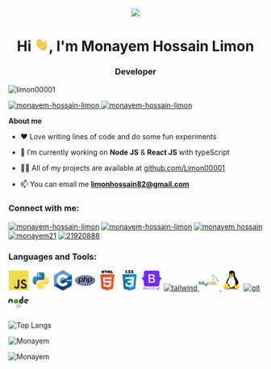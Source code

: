 <div align="center">
    <img src="https://media.giphy.com/media/v1.Y2lkPTc5MGI3NjExY2FnOTc3N2oxbzA1cmR0bWZsdzF4c2h3dGR6aWx5b3RxcmFpam94NiZlcD12MV9pbnRlcm5hbF9naWZfYnlfaWQmY3Q9Zw/lHLlZbk1Y1A31TKf9x/giphy.gif">
</div>

<h1 align="center">Hi <span><img width="28px" src="./assets/wave.gif" alt="wave" /></span>, I'm Monayem Hossain Limon</h1>
<h3 align="center">Developer</h3>

<p align="left"> <img src="https://komarev.com/ghpvc/?username=limon00001&label=Profile%20views&color=0e75b6&style=flat" alt="limon00001" /> </p>

<p align="left">
    <a href="https://www.github.com/Limon00001" target="_blank"><img src="https://img.shields.io/twitter/follow/gitHub?logo=github&style=social" alt="monayem-hossain-limon" />
    </a>
    <a href="https://www.linkedin.com/in/monayem-hossain-limon/" target="_blank"><img src="https://custom-icon-badges.demolab.com/badge/LinkedIn-0A66C2?logo=linkedin-white&logoColor=fff" alt="monayem-hossain-limon" /></a>
</p>

**About me**

- ❤️ Love writing lines of code and do some fun experiments

- 🔭 I’m currently working on **Node JS** & **React JS** with typeScript

<!-- - 🌱 I’m currently learning **Tailwind CSS** -->

- 👨‍💻 All of my projects are available at [github.com/Limon00001](https://github.com/Limon00001)

- 📫 You can email me **limonhossain82@gmail.com**

<h3 align="left">Connect with me:</h3>
<p align="left">
<a href="https://linkedin.com/in/monayem-hossain-limon" target="blank"><img align="center" src="https://raw.githubusercontent.com/rahuldkjain/github-profile-readme-generator/master/src/images/icons/Social/linked-in-alt.svg" alt="monayem-hossain-limon" height="30" width="40" /></a>
<a href="https://www.instagram.com/monayem_hossain_limon/" target="blank"><img align="center" src="https://raw.githubusercontent.com/rahuldkjain/github-profile-readme-generator/master/src/images/icons/Social/instagram.svg" alt="monayem-hossain-limon" height="30" width="40" /></a>
<a href="https://www.facebook.com/monayemhossainlimon" target="blank"><img align="center" src="https://raw.githubusercontent.com/rahuldkjain/github-profile-readme-generator/master/src/images/icons/Social/facebook.svg" alt="monayem hossain" height="30" width="40" /></a>
<a href="https://twitter.com/monayem21" target="blank"><img align="center" src="https://raw.githubusercontent.com/rahuldkjain/github-profile-readme-generator/master/src/images/icons/Social/twitter.svg" alt="monayem21" height="30" width="40" /></a>
<a href="https://stackoverflow.com/users/21920888" target="blank"><img align="center" src="https://raw.githubusercontent.com/rahuldkjain/github-profile-readme-generator/master/src/images/icons/Social/stack-overflow.svg" alt="21920888" height="30" width="40" /></a>
</p>

<h3 align="left">Languages and Tools:</h3>
<p align="left">
<!-- javaScript --> <a href="https://developer.mozilla.org/en-US/docs/Web/JavaScript" target="_blank" rel="noreferrer"> <img src="https://raw.githubusercontent.com/devicons/devicon/master/icons/javascript/javascript-original.svg" alt="javascript" width="40" height="40"/></a> <!-- python --> <a href="https://www.python.org" target="_blank" rel="noreferrer"> <img src="https://raw.githubusercontent.com/devicons/devicon/master/icons/python/python-original.svg" alt="python" width="40" height="40"/></a> <!-- C++ -->
<a href="https://isocpp.org/" target="_blank" rel="noreferrer"> <img src="https://raw.githubusercontent.com/devicons/devicon/master/icons/cplusplus/cplusplus-original.svg" alt="php" width="40" height="40"/></a> <!-- PHP --> <a href="https://www.php.net" target="_blank" rel="noreferrer"> <img src="https://raw.githubusercontent.com/devicons/devicon/master/icons/php/php-original.svg" alt="php" width="40" height="40"/></a> <!-- HTML --> <a href="https://www.w3.org/html/" target="_blank" rel="noreferrer"> <img src="https://raw.githubusercontent.com/devicons/devicon/master/icons/html5/html5-original-wordmark.svg" alt="html5" width="40" height="40"/></a> <!-- CSS --> <a href="https://www.w3schools.com/css/" target="_blank" rel="noreferrer"> <img src="https://raw.githubusercontent.com/devicons/devicon/master/icons/css3/css3-original-wordmark.svg" alt="css3" width="40" height="40"/></a> <!-- Bootsrap --> <a href="https://getbootstrap.com" target="_blank" rel="noreferrer"> <img src="https://raw.githubusercontent.com/devicons/devicon/master/icons/bootstrap/bootstrap-plain-wordmark.svg" alt="bootstrap" width="40" height="40"/></a> <!-- Tailwind CSS --> <a href="https://tailwindcss.com/" target="_blank" rel="noreferrer"> <img src="https://www.vectorlogo.zone/logos/tailwindcss/tailwindcss-icon.svg" alt="tailwind" width="40" height="40"/> </a> <!-- MySQL --> <a href="https://www.mysql.com/" target="_blank" rel="noreferrer"> <img src="https://raw.githubusercontent.com/devicons/devicon/master/icons/mysql/mysql-original-wordmark.svg" alt="mysql" width="40" height="40"/> </a> <!-- Linux --> <a href="https://www.linux.org/" target="_blank" rel="noreferrer"> <img src="https://raw.githubusercontent.com/devicons/devicon/master/icons/linux/linux-original.svg" alt="linux" width="40" height="40"/></a> <!-- Git --> <a href="https://git-scm.com/" target="_blank" rel="noreferrer"> <img src="https://www.vectorlogo.zone/logos/git-scm/git-scm-icon.svg" alt="git" width="40" height="40"/> </a>
   <!-- <a href="https://dotnet.microsoft.com/" target="_blank" rel="noreferrer"> <img src="https://raw.githubusercontent.com/devicons/devicon/master/icons/dot-net/dot-net-original-wordmark.svg" alt="dotnet" width="40" height="40"/> </a> -->
    <!-- <a href="https://expressjs.com" target="_blank" rel="noreferrer"> <img src="https://raw.githubusercontent.com/devicons/devicon/master/icons/express/express-original-wordmark.svg" alt="express" width="40" height="40"/> </a> -->
    <!-- <a href="https://www.mongodb.com/" target="_blank" rel="noreferrer"> <img src="https://raw.githubusercontent.com/devicons/devicon/master/icons/mongodb/mongodb-original-wordmark.svg" alt="mongodb" width="40" height="40"/> </a> -->
    <!-- <a href="https://nextjs.org/" target="_blank" rel="noreferrer"> <img src="https://cdn.worldvectorlogo.com/logos/nextjs-2.svg" alt="nextjs" width="40" height="40"/> </a> -->
    <a href="https://nodejs.org" target="_blank" rel="noreferrer"> <img src="https://raw.githubusercontent.com/devicons/devicon/master/icons/nodejs/nodejs-original-wordmark.svg" alt="nodejs" width="40" height="40"/>  </a>
    <!-- <a href="https://reactjs.org/" target="_blank" rel="noreferrer"> <img src="https://raw.githubusercontent.com/devicons/devicon/master/icons/react/react-original-wordmark.svg" alt="react" width="40" height="40"/> </a> --> </p>

<!-- <p><img align="left" src="https://github-readme-stats.vercel.app/api/top-langs?username=limon00001&show_icons=true&locale=en&layout=compact" alt="limon00001" /></p> -->

![Top Langs](https://github-readme-stats.vercel.app/api/top-langs/?username=limon00001&hide_progress=true&theme=tokyonight)

<!-- <p>&nbsp;<img align="center" src="https://github-readme-stats.vercel.app/api?username=limon00001&show_icons=true&locale=en" alt="limon00001" /></p> -->

![Monayem](https://github-readme-stats.vercel.app/api?username=limon00001&show_icons=true&theme=radical)

![Monayem](https://github-readme-streak-stats.herokuapp.com/?user=limon00001&&show_icons=true&theme=radical)

